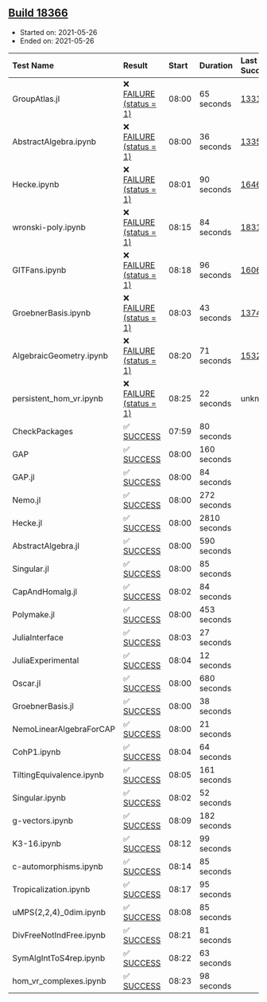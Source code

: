 ## [Build 18366](https://oscarci.mathematik.uni-kl.de/job/oscar/18366/)

* Started on: 2021-05-26
* Ended on: 2021-05-26

| Test Name    | Result | Start | Duration | Last Success | First Failure |
|:-------------|:-------|:------|:---------|:-------------|:--------------|
| GroupAtlas.jl | ❌ [FAILURE (status = 1)](https://oscarci.mathematik.uni-kl.de/job/oscar/18366/artifact/logs/build-18366/GroupAtlas.jl.log) | 08:00 | 65 seconds | [13311](https://oscarci.mathematik.uni-kl.de/job/oscar/13311/) | [13312](https://oscarci.mathematik.uni-kl.de/job/oscar/13312/) |
| AbstractAlgebra.ipynb | ❌ [FAILURE (status = 1)](https://oscarci.mathematik.uni-kl.de/job/oscar/18366/artifact/logs/build-18366/AbstractAlgebra.ipynb.log) | 08:00 | 36 seconds | [13355](https://oscarci.mathematik.uni-kl.de/job/oscar/13355/) | [13356](https://oscarci.mathematik.uni-kl.de/job/oscar/13356/) |
| Hecke.ipynb | ❌ [FAILURE (status = 1)](https://oscarci.mathematik.uni-kl.de/job/oscar/18366/artifact/logs/build-18366/Hecke.ipynb.log) | 08:01 | 90 seconds | [16463](https://oscarci.mathematik.uni-kl.de/job/oscar/16463/) | [16464](https://oscarci.mathematik.uni-kl.de/job/oscar/16464/) |
| wronski-poly.ipynb | ❌ [FAILURE (status = 1)](https://oscarci.mathematik.uni-kl.de/job/oscar/18366/artifact/logs/build-18366/wronski-poly.ipynb.log) | 08:15 | 84 seconds | [18314](https://oscarci.mathematik.uni-kl.de/job/oscar/18314/) | [18315](https://oscarci.mathematik.uni-kl.de/job/oscar/18315/) |
| GITFans.ipynb | ❌ [FAILURE (status = 1)](https://oscarci.mathematik.uni-kl.de/job/oscar/18366/artifact/logs/build-18366/GITFans.ipynb.log) | 08:18 | 96 seconds | [16068](https://oscarci.mathematik.uni-kl.de/job/oscar/16068/) | [16069](https://oscarci.mathematik.uni-kl.de/job/oscar/16069/) |
| GroebnerBasis.ipynb | ❌ [FAILURE (status = 1)](https://oscarci.mathematik.uni-kl.de/job/oscar/18366/artifact/logs/build-18366/GroebnerBasis.ipynb.log) | 08:03 | 43 seconds | [13748](https://oscarci.mathematik.uni-kl.de/job/oscar/13748/) | [13749](https://oscarci.mathematik.uni-kl.de/job/oscar/13749/) |
| AlgebraicGeometry.ipynb | ❌ [FAILURE (status = 1)](https://oscarci.mathematik.uni-kl.de/job/oscar/18366/artifact/logs/build-18366/AlgebraicGeometry.ipynb.log) | 08:20 | 71 seconds | [15322](https://oscarci.mathematik.uni-kl.de/job/oscar/15322/) | [15323](https://oscarci.mathematik.uni-kl.de/job/oscar/15323/) |
| persistent_hom_vr.ipynb | ❌ [FAILURE (status = 1)](https://oscarci.mathematik.uni-kl.de/job/oscar/18366/artifact/logs/build-18366/persistent_hom_vr.ipynb.log) | 08:25 | 22 seconds | unknown | unknown |
| CheckPackages | ✅ [SUCCESS](https://oscarci.mathematik.uni-kl.de/job/oscar/18366/artifact/logs/build-18366/CheckPackages.log) | 07:59 | 80 seconds |  |  |
| GAP | ✅ [SUCCESS](https://oscarci.mathematik.uni-kl.de/job/oscar/18366/artifact/logs/build-18366/GAP.log) | 08:00 | 160 seconds |  |  |
| GAP.jl | ✅ [SUCCESS](https://oscarci.mathematik.uni-kl.de/job/oscar/18366/artifact/logs/build-18366/GAP.jl.log) | 08:00 | 84 seconds |  |  |
| Nemo.jl | ✅ [SUCCESS](https://oscarci.mathematik.uni-kl.de/job/oscar/18366/artifact/logs/build-18366/Nemo.jl.log) | 08:00 | 272 seconds |  |  |
| Hecke.jl | ✅ [SUCCESS](https://oscarci.mathematik.uni-kl.de/job/oscar/18366/artifact/logs/build-18366/Hecke.jl.log) | 08:00 | 2810 seconds |  |  |
| AbstractAlgebra.jl | ✅ [SUCCESS](https://oscarci.mathematik.uni-kl.de/job/oscar/18366/artifact/logs/build-18366/AbstractAlgebra.jl.log) | 08:00 | 590 seconds |  |  |
| Singular.jl | ✅ [SUCCESS](https://oscarci.mathematik.uni-kl.de/job/oscar/18366/artifact/logs/build-18366/Singular.jl.log) | 08:00 | 85 seconds |  |  |
| CapAndHomalg.jl | ✅ [SUCCESS](https://oscarci.mathematik.uni-kl.de/job/oscar/18366/artifact/logs/build-18366/CapAndHomalg.jl.log) | 08:02 | 84 seconds |  |  |
| Polymake.jl | ✅ [SUCCESS](https://oscarci.mathematik.uni-kl.de/job/oscar/18366/artifact/logs/build-18366/Polymake.jl.log) | 08:00 | 453 seconds |  |  |
| JuliaInterface | ✅ [SUCCESS](https://oscarci.mathematik.uni-kl.de/job/oscar/18366/artifact/logs/build-18366/JuliaInterface.log) | 08:03 | 27 seconds |  |  |
| JuliaExperimental | ✅ [SUCCESS](https://oscarci.mathematik.uni-kl.de/job/oscar/18366/artifact/logs/build-18366/JuliaExperimental.log) | 08:04 | 12 seconds |  |  |
| Oscar.jl | ✅ [SUCCESS](https://oscarci.mathematik.uni-kl.de/job/oscar/18366/artifact/logs/build-18366/Oscar.jl.log) | 08:00 | 680 seconds |  |  |
| GroebnerBasis.jl | ✅ [SUCCESS](https://oscarci.mathematik.uni-kl.de/job/oscar/18366/artifact/logs/build-18366/GroebnerBasis.jl.log) | 08:00 | 38 seconds |  |  |
| NemoLinearAlgebraForCAP | ✅ [SUCCESS](https://oscarci.mathematik.uni-kl.de/job/oscar/18366/artifact/logs/build-18366/NemoLinearAlgebraForCAP.log) | 08:00 | 21 seconds |  |  |
| CohP1.ipynb | ✅ [SUCCESS](https://oscarci.mathematik.uni-kl.de/job/oscar/18366/artifact/logs/build-18366/CohP1.ipynb.log) | 08:04 | 64 seconds |  |  |
| TiltingEquivalence.ipynb | ✅ [SUCCESS](https://oscarci.mathematik.uni-kl.de/job/oscar/18366/artifact/logs/build-18366/TiltingEquivalence.ipynb.log) | 08:05 | 161 seconds |  |  |
| Singular.ipynb | ✅ [SUCCESS](https://oscarci.mathematik.uni-kl.de/job/oscar/18366/artifact/logs/build-18366/Singular.ipynb.log) | 08:02 | 52 seconds |  |  |
| g-vectors.ipynb | ✅ [SUCCESS](https://oscarci.mathematik.uni-kl.de/job/oscar/18366/artifact/logs/build-18366/g-vectors.ipynb.log) | 08:09 | 182 seconds |  |  |
| K3-16.ipynb | ✅ [SUCCESS](https://oscarci.mathematik.uni-kl.de/job/oscar/18366/artifact/logs/build-18366/K3-16.ipynb.log) | 08:12 | 99 seconds |  |  |
| c-automorphisms.ipynb | ✅ [SUCCESS](https://oscarci.mathematik.uni-kl.de/job/oscar/18366/artifact/logs/build-18366/c-automorphisms.ipynb.log) | 08:14 | 85 seconds |  |  |
| Tropicalization.ipynb | ✅ [SUCCESS](https://oscarci.mathematik.uni-kl.de/job/oscar/18366/artifact/logs/build-18366/Tropicalization.ipynb.log) | 08:17 | 95 seconds |  |  |
| uMPS(2,2,4)_0dim.ipynb | ✅ [SUCCESS](https://oscarci.mathematik.uni-kl.de/job/oscar/18366/artifact/logs/build-18366/uMPS-2-2-4-_0dim.ipynb.log) | 08:08 | 85 seconds |  |  |
| DivFreeNotIndFree.ipynb | ✅ [SUCCESS](https://oscarci.mathematik.uni-kl.de/job/oscar/18366/artifact/logs/build-18366/DivFreeNotIndFree.ipynb.log) | 08:21 | 81 seconds |  |  |
| SymAlgIntToS4rep.ipynb | ✅ [SUCCESS](https://oscarci.mathematik.uni-kl.de/job/oscar/18366/artifact/logs/build-18366/SymAlgIntToS4rep.ipynb.log) | 08:22 | 63 seconds |  |  |
| hom_vr_complexes.ipynb | ✅ [SUCCESS](https://oscarci.mathematik.uni-kl.de/job/oscar/18366/artifact/logs/build-18366/hom_vr_complexes.ipynb.log) | 08:23 | 98 seconds |  |  |
